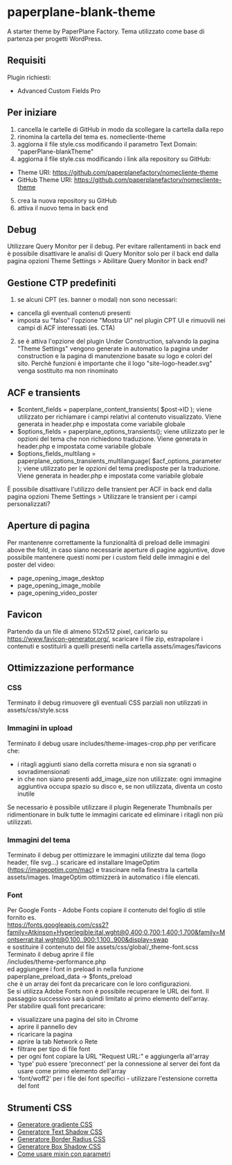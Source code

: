 # paperplane-blank-theme
A starter theme by PaperPlane Factory. Tema utilizzato come base di partenza per progetti WordPress.

## Requisiti
Plugin richiesti:
 - Advanced Custom Fields Pro

## Per iniziare
1. cancella le cartelle di GitHub in modo da scollegare la cartella dalla repo
2. rinomina la cartella del tema es. nomecliente-theme
3. aggiorna il file style.css modificando il parametro Text Domain: "paperPlane-blankTheme"
4. aggiorna il file style.css modificando i link alla repository su GitHub:
- Theme URI: https://github.com/paperplanefactory/nomecliente-theme
- GitHub Theme URI: https://github.com/paperplanefactory/nomecliente-theme
5. crea la nuova repository su GitHub
6. attiva il nuovo tema in back end

## Debug
Utilizzare Query Monitor per il debug. Per evitare rallentamenti in back end è possibile disattivare le analisi di Query Monitor solo per il back end dalla pagina opzioni Theme Settings > Abilitare Query Monitor in back end?

## Gestione CTP predefiniti
1. se alcuni CPT (es. banner o modal) non sono necessari:
- cancella gli eventuali contenuti presenti
- imposta su "falso" l'opzione "Mostra UI" nel plugin CPT UI e rimuovili nei campi di ACF interessati (es. CTA) 

2. se è attiva l'opzione del plugin Under Construction, salvando la pagina "Theme Settings" vengono generate in automatico la pagina under construction e la pagina di manutenzione basate su logo e colori del sito. Perchè funzioni è importante che il logo "site-logo-header.svg" venga sostituito ma non rinominato

## ACF e transients
- $content_fields = paperplane_content_transients( $post->ID ); viene utilizzato per richiamare i campi relativi al contenuto visualizzato. Viene generata in header.php e impostata come variabile globale
- $options_fields = paperplane_options_transients(); viene utilizzato per le opzioni del tema che non richiedono traduzione. Viene generata in header.php e impostata come variabile globale
- $options_fields_multilang = paperplane_options_transients_multilanguage( $acf_options_parameter ); viene utilizzato per le opzioni del tema predisposte per la traduzione. Viene generata in header.php e impostata come variabile globale

È possibile disattivare l'utilizzo delle transient per ACF in back end dalla pagina opzioni Theme Settings > Utilizzare le transient per i campi personalizzati? 

## Aperture di pagina
Per mantenenre correttamente la funzionalità di preload delle immagini above the fold, in caso siano necessarie aperture di pagine aggiuntive, dove possibile mantenere questi nomi per i custom field delle immagini e del poster del video:
- page_opening_image_desktop
- page_opening_image_mobile
- page_opening_video_poster

## Favicon
Partendo da un file di almeno 512x512 pixel, caricarlo su https://www.favicon-generator.org/, scaricare il file zip, estrapolare i contenuti e sostituirli a quelli presenti nella cartella assets/images/favicons

## Ottimizzazione performance
### CSS
Terminato il debug rimuovere gli eventuali CSS parziali non utilizzati in assets/css/style.scss

### Immagini in upload
Terminato il debug usare includes/theme-images-crop.php per verificare che:
- i ritagli aggiunti siano della corretta misura e non sia sgranati o sovradimensionati
- in che non siano presenti add_image_size non utilizzate: ogni immagine aggiuntiva occupa spazio su disco e, se non utilizzata, diventa un costo inutile

Se necessario è possibile utilizzare il plugin Regenerate Thumbnails per ridimentionare in bulk tutte le immagini caricate ed eliminare i ritagli non più utilizzati.

### Immagini del tema
Terminato il debug per ottimizzare le immagini utilizzte dal tema (logo header, file svg...) scaricare ed installare ImageOptim (https://imageoptim.com/mac) e trascinare nella finestra la cartella assets/images. ImageOptim ottimizzerà in automatico i file elencati.

### Font
Per Google Fonts - Adobe Fonts copiare il contenuto del foglio di stile fornito es.<br />
https://fonts.googleapis.com/css2?family=Atkinson+Hyperlegible:ital,wght@0,400;0,700;1,400;1,700&family=Montserrat:ital,wght@0,100..900;1,100..900&display=swap<br />
e sostituire il contenuto del file assets/css/global/_theme-font.scss<br />
Terminato il debug aprire il file<br />
/includes/theme-performance.php<br />
ed aggiungere i font in preload in  nella funzione<br />
paperplane_preload_data -> $fonts_preload<br />
che è un array dei font da precaricare con le loro configurazioni.<br />
Se si utilizza Adobe Fonts non è possibile recuperare le URL dei font. Il passaggio successivo sarà quindi limitato al primo elemento dell'array.<br />
Per stabilire quali font precaricare:
- visualizzare una pagina del sito in Chrome
- aprire il pannello dev
- ricaricare la pagina
- aprire la tab Network o Rete
- filtrare per tipo di file font
- per ogni font copiare la URL "Request URL:" e aggiungerla all'array
- 'type' può essere 'preconnect' per la connessione al server dei font da usare come primo elemento dell'array
- 'font/woff2' per i file dei font specifici - utilizzare l'estensione corretta del font

## Strumenti CSS
- [Generatore gradiente CSS](https://cssgradient.io/)
- [Generatore Text Shadow CSS](https://css3gen.com/text-shadow/)
- [Generatore Border Radius CSS](https://css3gen.com/border-radius/)
- [Generatore Box Shadow CSS](https://css3gen.com/box-shadow/)
- [Come usare mixin con parametri](https://marksheet.io/sass-mixins.html)
